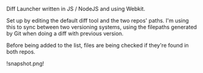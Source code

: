 Diff Launcher written in JS / NodeJS and using Webkit.

Set up by editing the default diff tool and the two repos' paths.
I'm using this to sync between two versioning systems, using the filepaths generated by Git when doing a diff with previous version.

Before being added to the list, files are being checked if they're found in both repos.

!snapshot.png!